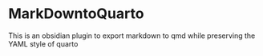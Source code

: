 # MarkDowntoQuarto
This is an obsidian plugin to export markdown to qmd while preserving the YAML style of quarto
